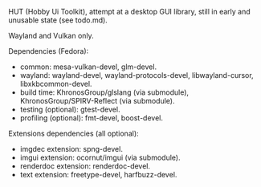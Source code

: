 HUT (Hobby Ui Toolkit), attempt at a desktop GUI library, still in early and unusable state (see todo.md).

Wayland and Vulkan only.

Dependencies (Fedora):
- common: mesa-vulkan-devel, glm-devel.
- wayland: wayland-devel, wayland-protocols-devel, libwayland-cursor, libxkbcommon-devel.
- build time: KhronosGroup/glslang (via submodule), KhronosGroup/SPIRV-Reflect (via submodule).
- testing (optional): gtest-devel.
- profiling (optional): fmt-devel, boost-devel.

Extensions dependencies (all optional):
- imgdec extension: spng-devel.
- imgui extension: ocornut/imgui (via submodule).
- renderdoc extension: renderdoc-devel.
- text extension: freetype-devel, harfbuzz-devel.
